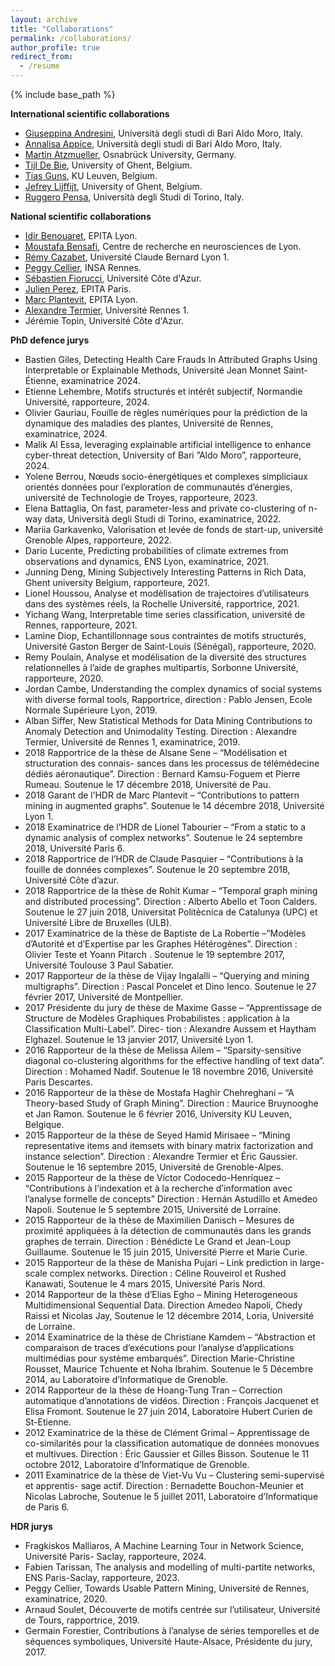 ```yaml
---
layout: archive
title: "Collaborations"
permalink: /collaborations/
author_profile: true
redirect_from:
  - /resume
---
```


{% include base_path %}

**International scientific collaborations**
* <a href="https://kdde.di.uniba.it/people/giuseppina-andresini/">Giuseppina Andresini</a>, Università degli studi di Bari Aldo Moro, Italy.
* <a href="https://kdde.di.uniba.it/people/annalisa-appice/">Annalisa Appice</a>, Università degli studi di Bari Aldo Moro, Italy.
* <a href="https://martin.atzmueller.net/">Martin Atzmueller</a>, Osnabrück University, Germany.
* <a href="https://ai.ugent.be/people/TijlDeBie.en.html">Tijl De Bie</a>, University of Ghent, Belgium.
* <a href="https://people.cs.kuleuven.be/~tias.guns/">Tias Guns</a>, KU Leuven, Belgium.
* <a href="https://research.ugent.be/web/person/jefrey-lijffijt-0/en">Jefrey Lijffijt</a>, University of Ghent, Belgium.
* <a href="http://www.di.unito.it/~pensa/">Ruggero Pensa</a>, Università degli Studi di Torino, Italy.
  

**National scientific collaborations**
* <a href="https://www.lre.epita.fr/perso/idir-benouaret/">Idir Benouaret</a>, EPITA Lyon.
* <a href="https://sites.google.com/site/moustafabensafi/home">Moustafa Bensafi</a>, Centre de recherche en neurosciences de Lyon.
* <a href="https://cazabetremy.fr/">Rémy Cazabet</a>, Université Claude Bernard Lyon 1.
* <a href="https://people.irisa.fr/Peggy.Cellier/">Peggy Cellier</a>, INSA Rennes.
* <a href="https://univ-cotedazur.fr/annuaire/m-sebastien-fiorucci">Sébastien Fiorucci</a>, Université Côte d'Azur.
* <a href="https://www.lre.epita.fr/people/staff/">Julien Perez</a>, EPITA Paris.
* <a href="https://www.lre.epita.fr/perso/marc-plantevit/">Marc Plantevit</a>, EPITA Lyon.
* <a href="https://people.irisa.fr/Alexandre.Termier/">Alexandre Termier</a>, Université Rennes 1.
* <a hrfe="https://univ-cotedazur.fr/jeremie-topin">Jérémie Topin</a>, Université Côte d'Azur.

**PhD defence jurys**
* Bastien Giles, Detecting Health Care Frauds In Attributed Graphs Using Interpretable or Explainable Methods, Université Jean Monnet Saint-Étienne, examinatrice 2024.
* Etienne Lehembre, Motifs structurés et intérêt subjectif, Normandie Université, rapporteure, 2024.
* Olivier Gauriau, Fouille de règles numériques pour la prédiction de la dynamique des maladies des plantes, Université de Rennes, examinatrice, 2024.
* Malik Al Essa, leveraging explainable artificial intelligence to enhance cyber-threat detection, University of Bari ”Aldo Moro”, rapporteure, 2024.
* Yolene Berrou, Nœuds socio-énergétiques et complexes simpliciaux orientés données pour l’exploration de communautés d’énergies, université de Technologie de Troyes, rapporteure, 2023.
* Elena Battaglia, On fast, parameter-less and private co-clustering of n-way data, Università degli Studi di Torino, examinatrice, 2022.
* Mariia Garkavenko, Valorisation et levée de fonds de start-up, université Grenoble Alpes, rapporteure, 2022.
* Dario Lucente, Predicting probabilities of climate extremes from observations and dynamics, ENS Lyon, examinatrice, 2021.
* Junning Deng, Mining Subjectively Interesting Patterns in Rich Data, Ghent university Belgium, rapporteure, 2021.
*  Lionel Houssou, Analyse et modélisation de trajectoires d’utilisateurs dans des systèmes réels, la Rochelle Université, rapportrice, 2021.
* Yichang Wang, Interpretable time series classification, université de Rennes, rapporteure, 2021.
* Lamine Diop, Echantillonnage sous contraintes de motifs structurés, Université Gaston Berger de Saint-Louis (Sénégal), rapporteure, 2020.
* Remy Poulain, Analyse et modélisation de la diversité des structures relationnelles à l’aide de graphes multipartis, Sorbonne Université, rapporteure, 2020.
* Jordan Cambe, Understanding the complex dynamics of social systems with diverse formal tools, Rapportrice, direction : Pablo Jensen, Ecole Normale Supérieure Lyon, 2019.
* Alban Siffer, New Statistical Methods for Data Mining Contributions to Anomaly Detection and Unimodality Testing. Direction : Alexandre Termier, Université de Rennes 1, examinatrice, 2019.
* 2018 Rapportrice de la thèse de Alsane Sene – “Modélisation et structuration des connais-
sances dans les processus de télémédecine dédiés aéronautique”. Direction : Bernard
Kamsu-Foguem et Pierre Rumeau. Soutenue le 17 décembre 2018, Université
de Pau.
* 2018 Garant de l’HDR de Marc Plantevit – “Contributions to pattern mining in augmented
graphs”. Soutenue le 14 décembre 2018, Université Lyon 1.
* 2018 Examinatrice de l’HDR de Lionel Tabourier – “From a static to a dynamic analysis
of complex networks”. Soutenue le 24 septembre 2018, Université Paris 6.
* 2018 Rapportrice de l’HDR de Claude Pasquier – “Contributions à la fouille de données
complexes”. Soutenue le 20 septembre 2018, Université Côte d’azur.
* 2018 Rapportrice de la thèse de Rohit Kumar – “Temporal graph mining and distributed
processing”. Direction : Alberto Abello et Toon Calders. Soutenue le 27 juin 2018, Universitat Politècnica de Catalunya (UPC) et Université Libre de Bruxelles
(ULB). 
* 2017 Examinatrice de la thèse de Baptiste de La Robertie –“Modèles d’Autorité et d’Expertise
par les Graphes Hétérogènes”. Direction : Olivier Teste et Yoann Pitarch .
Soutenue le 19 septembre 2017, Université Toulouse 3 Paul Sabatier.
* 2017 Rapporteur de la thèse de Vijay Ingalalli – “Querying and mining multigraphs”.
Direction : Pascal Poncelet et Dino Ienco. Soutenue le 27 février 2017, Université
de Montpellier.
* 2017 Présidente du jury de thèse de Maxime Gasse – “Apprentissage de Structure de
Modèles Graphiques Probabilistes : application à la Classification Multi-Label”. Direc-
tion : Alexandre Aussem et Haytham Elghazel. Soutenue le 13 janvier 2017,
Université Lyon 1.
* 2016 Rapporteur de la thèse de Melissa Ailem – “Sparsity-sensitive diagonal co-clustering
algorithms for the effective handling of text data”. Direction : Mohamed Nadif.
Soutenue le 18 novembre 2016, Université Paris Descartes.
* 2016 Rapporteur de la thèse de Mostafa Haghir Chehreghani – “A Theory-based Study of
Graph Mining”. Direction : Maurice Bruynooghe et Jan Ramon. Soutenue le
6 février 2016, University KU Leuven, Belgique.
* 2015 Rapporteur de la thèse de Seyed Hamid Mirisaee – “Mining representative items
and itemsets with binary matrix factorization and instance selection”. Direction :
Alexandre Termier et Éric Gaussier. Soutenue le 16 septembre 2015, Université
de Grenoble-Alpes.
* 2015 Rapporteur de la thèse de Vı́ctor Codocedo-Henrı́quez – “Contributions à l’indexation
et à la recherche d’information avec l’analyse formelle de concepts” Direction :
Hernán Astudillo et Amedeo Napoli. Soutenue le 5 septembre 2015, Université
de Lorraine.
* 2015 Rapporteur de la thèse de Maximilien Danisch – Mesures de proximité appliquées à la
détection de communautés dans les grands graphes de terrain. Direction : Bénédicte
Le Grand et Jean-Loup Guillaume. Soutenue le 15 juin 2015, Université Pierre
et Marie Curie.
* 2015 Rapporteur de la thèse de Manisha Pujari – Link prediction in large-scale complex
networks. Direction : Céline Rouveirol et Rushed Kanawati, Soutenue le 4
mars 2015, Université Paris Nord.
* 2014 Rapporteur de la thèse d’Elias Egho – Mining Heterogeneous Multidimensional
Sequential Data. Direction Amedeo Napoli, Chedy Raissi et Nicolas Jay,
Soutenue le 12 décembre 2014, Loria, Université de Lorraine.
* 2014 Examinatrice de la thèse de Christiane Kamdem – “Abstraction et comparaison de
traces d’exécutions pour l’analyse d’applications multimédias pour système embarqués”.
Direction Marie-Christine Rousset, Maurice Tchuente et Noha Ibrahim.
Soutenue le 5 Décembre 2014, au Laboratoire d’Informatique de Grenoble.
* 2014 Rapporteur de la thèse de Hoang-Tung Tran – Correction automatique d’annotations
de vidéos. Direction : François Jacquenet et Elisa Fromont. Soutenue le 27
juin 2014, Laboratoire Hubert Curien de St-Etienne.
* 2012 Examinatrice de la thèse de Clément Grimal – Apprentissage de co-similarités
pour la classification automatique de données monovues et multivues. Direction : Éric Gaussier et Gilles Bisson. Soutenue le 11 octobre 2012, Laboratoire
d’Informatique de Grenoble.
* 2011 Examinatrice de la thèse de Viet-Vu Vu – Clustering semi-supervisé et apprentis-
sage actif. Direction : Bernadette Bouchon-Meunier et Nicolas Labroche,
Soutenue le 5 juillet 2011, Laboratoire d’Informatique de Paris 6.


**HDR jurys**
* Fragkiskos Malliaros, A Machine Learning Tour in Network Science, Université Paris-
Saclay, rapporteure, 2024.
* Fabien Tarissan, The analysis and modelling of multi-partite networks, ENS Paris-Saclay,
rapporteure, 2023.
* Peggy Cellier, Towards Usable Pattern Mining, Université de Rennes, examinatrice, 2020.
* Arnaud Soulet, Découverte de motifs centrée sur l’utilisateur, Université de Tours, rapportrice, 2019.
* Germain Forestier, Contributions à l’analyse de séries temporelles et de séquences symboliques, Université Haute-Alsace, Présidente du jury, 2017. 
